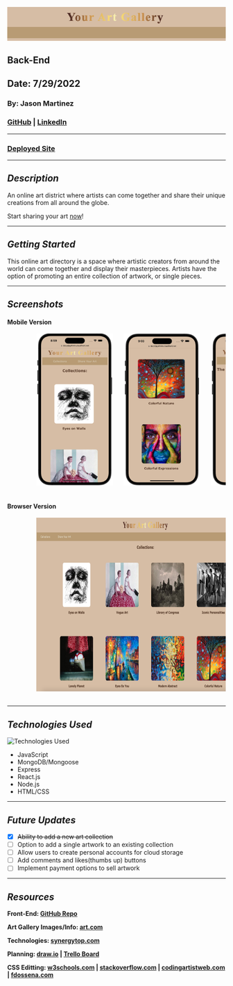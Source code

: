 ![Your Artwork Gallery](/images/Banner.png)

## Back-End

## Date: 7/29/2022

### By: Jason Martinez

### [GitHub](https://github.com/jasonmar08) | [LinkedIn](https://linkedin.com/in/martinez-jason)

---

### <a href="https://doczdpg4lvkh.cloudfront.net/" target="_blank" alt="Deployed Website" rel="noreferrer">Deployed Site</a>

---

## **_Description_**

An online art district where artists can come together and share their unique creations from all around the globe.

Start sharing your art [now](https://doczdpg4lvkh.cloudfront.net)!

---

## **_Getting Started_**

This online art directory is a space where artistic creators from around the world can come together and display their masterpieces. Artists have the option of promoting an entire collection of artwork, or single pieces.

---

## **_Screenshots_**

#### Mobile Version

<div style= "center">
    <pre>
        <img src="images/mobile_collections1.png"  height="350">&nbsp;&nbsp;&nbsp;<img src="images/mobile_collections2.png" height="350">&nbsp;&nbsp;&nbsp;<img src="images/mobile_artworks.png" height="350">&nbsp;&nbsp;&nbsp;<img src="images/mobile_update.png" height="350">&nbsp;&nbsp;&nbsp;<img src="images/mobile_share1.png" height="350">&nbsp;&nbsp;&nbsp;<img src="images/mobile_share2.png" height="350">&nbsp;&nbsp;&nbsp;
    </pre>
</div>

#### Browser Version

<div style= "center">
    <pre>
        <img src="images/collections.png"  height="400">&nbsp;&nbsp;&nbsp;<img src="images/artworks.png" height="400">&nbsp;&nbsp;&nbsp;<img src="images/update.png" height="400">&nbsp;&nbsp;&nbsp;<img src="images/share.png" height="400">&nbsp;&nbsp;&nbsp;
    </pre>
</div>

---

## **_Technologies Used_**

![Technologies Used](https://tinyurl.com/2tns3kp8)

- JavaScript
- MongoDB/Mongoose
- Express
- React.js
- Node.js
- HTML/CSS

---

## **_Future Updates_**

- [x] ~~Ability to add a new art collection~~
- [ ] Option to add a single artwork to an existing collection
- [ ] Allow users to create personal accounts for cloud storage
- [ ] Add comments and likes(thumbs up) buttons
- [ ] Implement payment options to sell artwork

---

## **_Resources_**

**Front-End: [GitHub Repo](https://github.com/jasonmar08/Your_Art_Gallery_Frontend)**

**Art Gallery Images/Info: [art.com](https://tinyurl.com/ya46mtet)**

**Technologies: [synergytop.com](https://tinyurl.com/5n7b5mzm)**

**Planning: [draw.io](https://tinyurl.com/2y959xfw) | [Trello Board](https://tinyurl.com/y87kvtzc)**

**CSS Editting: [w3schools.com](https://tinyurl.com/5422vee2) | [stackoverflow.com](https://tinyurl.com/4ddesxs6) | [codingartistweb.com](https://tinyurl.com/2hvcmbfj) | [fdossena.com](https://tinyurl.com/bdedk6ru)**
